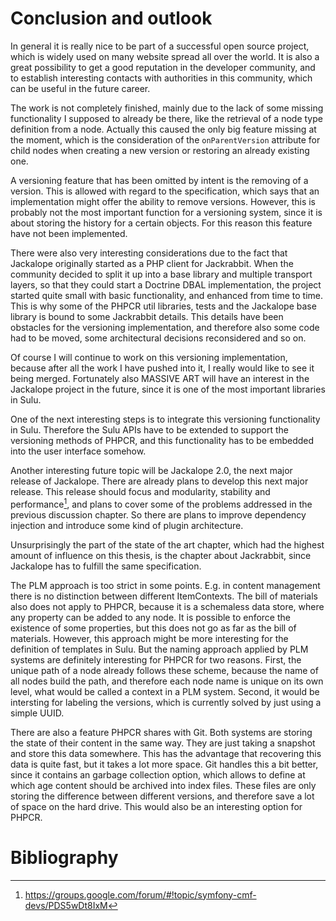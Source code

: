 # Conclusion and outlook

In general it is really nice to be part of a successful open source project,
which is widely used on many website spread all over the world. It is also a 
great possibility to get a good reputation in the developer community, and to
establish interesting contacts with authorities in this community, which can be
useful in the future career.

The work is not completely finished, mainly due to the lack of some missing
functionality I supposed to already be there, like the retrieval of a node type
definition from a node. Actually this caused the only big feature missing at
the moment, which is the consideration of the `onParentVersion` attribute for
child nodes when creating a new version or restoring an already existing one.

A versioning feature that has been omitted by intent is the removing of a
version. This is allowed with regard to the specification, which says that an
implementation might offer the ability to remove versions. However, this is
probably not the most important function for a versioning system, since it is
about storing the history for a certain objects. For this reason this feature
have not been implemented.

There were also very interesting considerations due to the fact that Jackalope
originally started as a PHP client for Jackrabbit. When the community decided
to split it up into a base library and multiple transport layers, so that they
could start a Doctrine DBAL implementation, the project started quite small
with basic functionality, and enhanced from time to time. This is why some of
the PHPCR util libraries, tests and the Jackalope base library is bound to some
Jackrabbit details. This details have been obstacles for the versioning
implementation, and therefore also some code had to be moved, some
architectural decisions reconsidered and so on. 

Of course I will continue to work on this versioning implementation, because
after all the work I have pushed into it, I really would like to see it being
merged. Fortunately also MASSIVE ART will have an interest in the Jackalope
project in the future, since it is one of the most important libraries in Sulu.

One of the next interesting steps is to integrate this versioning functionality
in Sulu. Therefore the Sulu APIs have to be extended to support the versioning
methods of PHPCR, and this functionality has to be embedded into the user
interface somehow.

Another interesting future topic will be Jackalope 2.0, the next major release
of Jackalope. There are already plans to develop this next major release.
This release should focus and modularity, stability and performance[^26], and
plans to cover some of the problems addressed in the previous discussion
chapter. So there are plans to improve dependency injection and introduce some
kind of plugin architecture.

Unsurprisingly the part of the state of the art chapter, which had the highest
amount of influence on this thesis, is the chapter about Jackrabbit, since
Jackalope has to fulfill the same specification.

The PLM approach is too strict in some points. E.g. in content management there
is no distinction between different ItemContexts. The bill of materials also
does not apply to PHPCR, because it is a schemaless data store, where any
property can be added to any node. It is possible to enforce the existence of
some properties, but this does not go as far as the bill of materials. However,
this approach might be more interesting for the definition of templates in
Sulu. But the naming approach applied by PLM systems are definitely interesting
for PHPCR for two reasons. First, the unique path of a node already follows
these scheme, because the name of all nodes build the path, and therefore each
node name is unique on its own level, what would be called a context in a PLM
system. Second, it would be intersting for labeling the versions, which is
currently solved by just using a simple UUID.

There are also a feature PHPCR shares with Git. Both systems are storing the
state of their content in the same way. They are just taking a snapshot and
store this data somewhere. This has the advantage that recovering this data is
quite fast, but it takes a lot more space. Git handles this a bit better, since
it contains an garbage collection option, which allows to define at which age
content should be archived into index files. These files are only storing the
difference between different versions, and therefore save a lot of space on the
hard drive. This would also be an interesting option for PHPCR.

[^26]: <https://groups.google.com/forum/#!topic/symfony-cmf-devs/PDS5wDt8IxM>

# Bibliography
